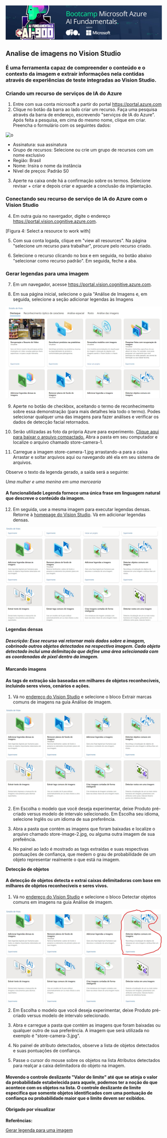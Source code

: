 ![Cor](https://github.com/fanzz293/projeto2_ml-ai900/blob/main/assets/dio.jpeg?raw=true)

## Analise de imagens no Vision Studio

### É uma ferramenta capaz de compreender o conteúdo e o contexto da imagem e extrair informações nela contidas através de experiências de teste integradas ao Vision Studio. 

### Criando um recurso de serviços de IA do Azure

1. Entre com sua conta microsoft a partir do portal https://portal.azure.com
2. Clique no botão da barra ao lado criar um recurso. Faça uma pesquisa através da barra de endereço, escrevendo "serviços de IA do Azure". Após feita a pesquisa, em cima do mesmo nome, clique em criar. Preencha o formulário com os seguintes dados: 

![o](https://github.com/fanzz293/projeto2_ml-ai900/blob/main/assets/Figura%202%20-%20Formul%C3%A1rio.jpg?raw=true)
 
* Assinatura: sua assinatura
* Grupo de recursos: Selecione ou crie um grupo de recursos com um nome exclusivo
* Região: Brasil
* Nome: Insira o nome da instância
* Nível de preços: Padrão S0

3. Aperte na caixa onde há a confirmação sobre os termos.
Selecione revisar + criar e depois criar e aguarde a conclusão da implantação.

### Conectando seu recurso de serviço de IA do Azure com o Vision Studio

4. Em outra guia no navergador, digite o endereço https://portal.vision.cognitive.azure.com.

[Figura 4: Select a resource to work with]

5. Com sua conta logada, clique em "view all resources". 
Na página "selecione um recurso para trabalhar", procure pelo recurso criado.

6. Selecione o recurso clicando no box e em seguida, no botão abaixo "selecionar como recurso padrão". 
Em seguida, feche a aba. 

### Gerar legendas para uma imagem

7. Em um navegador, acesse https://portal.vision.cognitive.azure.com.

8. Em sua página inicial, selecione o guia "Análise de Imagens e, em seguida, selecione a seção adicionar legendas às Imagens

![Ponto](https://raw.githubusercontent.com/fanzz293/projeto2_ml-ai900/3729b333bc3169abf8358a57273f50c7279ac422/assets/Figura%203.1.jpg)

9. Aperte no botão de checkbox, aceitando o termo de reconhecimento sobre essa demonstração (para mais detalhes leia todo o termo).
Podes selecionar qualquer uma das imagens para fazer análises e verificar os dados de detecção facial retornados.

10. Serão utilizadas as foto da própria Azure para experimento. [Clique aqui para baixar o arquivo compactado.](https://aka.ms/mslearn-images-for-analysis/)  Abra a pasta em seu computador e localize o arquivo chamado store-camera-1.

11. Carregue a imagem store-camera-1.jpg arrastando-a para a caixa Arrastar e soltar arquivos aqui ou navegando até ela em seu sistema de arquivos.

Observe o texto da legenda gerado, a saída será a seguinte:

*Uma mulher e uma menina em uma mercearia*

#### A funcionalidade Legenda fornece uma única frase em linguagem natural que descreve o conteúdo da imagem.

12. Em seguida, use a mesma imagem para executar legendas densas. Retorne à [homepage do Vision Studio](https://portal.vision.cognitive.azure.com/). Vá em adicionar legendas densas. 

![Ps](https://raw.githubusercontent.com/fanzz293/projeto2_ml-ai900/3729b333bc3169abf8358a57273f50c7279ac422/assets/Figura%203.2.jpg)

**Legendas densas**

##### Descrição: Esse recurso vai retornar mais dados sobre a imagem, cobrinodo outros objetos detectados na respectiva imagem. Cada objeto detectado inclui uma delimitação que define uma área selecionada com as coordenadas de pixel dentro da imagem. 

**Marcando imagens**

#### As tags de extração são baseadas em milhares de objetos reconhecíveis, incluindo seres vivos, cenários e ações.

1. Vá no [endereço do Vision Studio](https://portal.vision.cognitive.azure.com/) e selecione o bloco Extrair marcas comuns de imagens na guia Análise de imagem.

![p](https://raw.githubusercontent.com/fanzz293/projeto2_ml-ai900/3729b333bc3169abf8358a57273f50c7279ac422/assets/Figura%203.3.jpg)

2. Em Escolha o modelo que você deseja experimentar, deixe Produto pré-criado versus modelo de intervalo selecionado. Em Escolha seu idioma, selecione Inglês ou um idioma de sua preferência.

3. Abra a pasta que contém as imagens que foram baixadas e localize o arquivo chamado store-image-2.jpg, ou alguma outra imagem de sua prefeência.

4. No painel ao lado é mostrado as tags extraídas e suas respectivas pontuações de confiança, que medem o grau de probabilidade de um objeto representar realmente o que está na imagem. 

**Detecção de objetos** 

#### A detecção de objetos detecta e extrai caixas delimitadoras com base em milhares de objetos reconhecíveis e seres vivos.

1.  Vá no [endereço do Vision Studio](https://portal.vision.cognitive.azure.com/) e selecione o bloco Detectar objetos comuns em imagens na guia Análise de imagem.

![p](https://raw.githubusercontent.com/fanzz293/projeto2_ml-ai900/3729b333bc3169abf8358a57273f50c7279ac422/assets/Figura%203.4.jpg)

2. Em Escolha o modelo que você deseja experimentar, deixe Produto pré-criado versus modelo de intervalo selecionado.

3. Abra e carregue a pasta que contém as imagens que foram baixadas ou qualquer outro de sua preferência. A imagem que será utilizada no exemplo é "store-camera-3.jpg".

4. No painel de atributo detectados, observe a lista de objetos detectados e suas pontuações de confiança.

5. Passe o cursor do mouse sobre os objetos na lista Atributos detectados para realçar a caixa delimitadora do objeto na imagem.

#### Movendo o controle deslizante "Valor de limite" até que se atinja o valor da probabilidade estabelecida para aquele, podemos ter a noção do que acontece com os objetos na lista. O controle deslizante de limite especifica que somente objetos identificados com uma pontuação de confiança ou probabilidade maior que o limite devem ser exibidos.

#### Obrigado por visualizar

**Referências:**

[Gerar legenda para uma imagem](https://microsoftlearning.github.io/mslearn-ai-fundamentals/Instructions/Labs/03-image-analysis.html/) 
